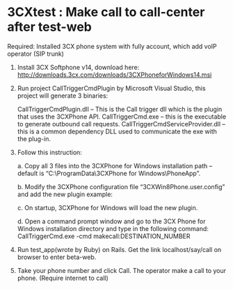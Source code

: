 # 3CXtest : Make call to call-center after test-web
Required: Installed 3CX phone system with fully account, which add voIP operator (SIP trunk) 

1. Install 3CX Softphone v14, download here: http://downloads.3cx.com/downloads/3CXPhoneforWindows14.msi

2. Run project CallTriggerCmdPlugin by Microsoft Visual Studio, this project will generate 3 binaries:

    CallTriggerCmdPlugin.dll – This is the Call trigger dll which is the plugin that uses the 3CXPhone API.
    CallTriggerCmd.exe – this is the executable to generate outbound call requests.
    CallTriggerCmdServiceProvider.dll – this is a common dependency DLL used to communicate the exe with the plug-in.

3. Follow this instruction: 

    a. Copy all 3 files into the 3CXPhone for Windows installation path – default is “C:\ProgramData\3CXPhone for Windows\PhoneApp”.
    
    b. Modify the 3CXPhone configuration file “3CXWin8Phone.user.config” and add the new plugin example:
    <add key=”CRMPlugin” value=”CallNotifier,3CXPhoneTapiPlugin,CallTriggerCmdPlugin“/>
    
    c. On startup, 3CXPhone for Windows will load the new plugin.
    
    d. Open a command prompt window and go to the 3CX Phone for Windows installation directory and type in the following command:
        CallTriggerCmd.exe -cmd makecall:DESTINATION_NUMBER

5. Run test_app(wrote by Ruby) on Rails. Get the link localhost/say/call on browser to enter beta-web. 

6. Take your phone number and click Call. The operator make a call to your phone.
(Require internet to call)
